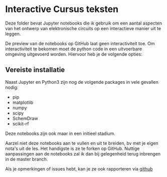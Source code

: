 # Interactive Cursus teksten

Deze folder bevat Jupyter notebooks die ik gebruik om een aantal aspecten van het ontwerp van elektronische circuits op een interactieve manier uit te leggen.

De preview van de notebooks op GitHub laat geen interactiviteit toe.
Om interactiviteit te bekomen moet de python code in een uitvoerbare omgeving uitgevoerd worden.
Hiervoor heb je de volgende opties:

## Vereiste installatie 

Naast Jupyter en Python3 zijn nog de volgende packages in vele gevallen nodig:
* pip
* matplotlib
* numpy
* scipy
* SchemDraw
* scikit-rf

Deze notebooks zijn ook maar in een initieel stadium.

Aarzel niet deze notebooks aan te vullen en uit te breiden, bv met je eigen nota's uit de les. Het handigste is ze te forken op GitHub. Nuttige aanpassingen aan de notebooks zal ik dan bij gelegenheid terug inbrengen in de master branch.

Als je opmerkingen of issues hebt, kan je ze ook rapporteren via  [github](https://github.com/jangenoe/InteractieveCursus)

